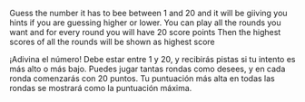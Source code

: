 Guess the number it has to bee between 1 and 20 and it will be giiving
you hints if you are guessing higher or lower.
You can play all the rounds you want and for every round you will have 20 score points
Then the highest scores of all the rounds will be shown as highest score

¡Adivina el número! Debe estar entre 1 y 20, y recibirás pistas si tu intento es más alto o más bajo.
Puedes jugar tantas rondas como desees, y en cada ronda comenzarás con 20 puntos.
Tu puntuación más alta en todas las rondas se mostrará como la puntuación máxima.
